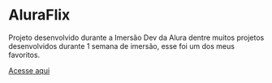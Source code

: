 # AluraFlix
 Projeto desenvolvido durante a Imersão Dev da Alura
dentre muitos projetos desenvolvidos durante 1 semana de imersão, esse foi um dos meus favoritos.

<a href="https://claraaps.github.io/AluraFlix/" target="_blank">Acesse aqui</a>

